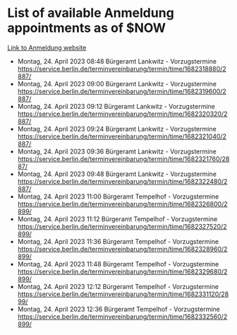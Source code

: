 # List of available Anmeldung appointments as of $NOW
[Link to Anmeldung website](https://service.berlin.de/terminvereinbarung/termin/tag.php?termin=1&anliegen[]=120686&dienstleisterlist=122210,122217,327316,122219,327312,122227,327314,122231,327346,122243,327348,122254,122252,329742,122260,329745,122262,329748,122271,327278,122273,327274,122277,327276,330436,122280,327294,122282,327290,122284,327292,122291,327270,122285,327266,122286,327264,122296,327268,150230,329760,122297,327286,122294,327284,122312,329763,122314,329775,122304,327330,122311,327334,122309,327332,317869,122281,327352,122279,329772,122283,122276,327324,122274,327326,122267,329766,122246,327318,122251,327320,122257,327322,122208,327298,122226,327300&herkunft=http%3A%2F%2Fservice.berlin.de%2Fdienstleistung%2F120686%2F)
- Montag, 24. April 2023 08:48 Bürgeramt Lankwitz - Vorzugstermine https://service.berlin.de/terminvereinbarung/termin/time/1682318880/2887/
- Montag, 24. April 2023 09:00 Bürgeramt Lankwitz - Vorzugstermine https://service.berlin.de/terminvereinbarung/termin/time/1682319600/2887/
- Montag, 24. April 2023 09:12 Bürgeramt Lankwitz - Vorzugstermine https://service.berlin.de/terminvereinbarung/termin/time/1682320320/2887/
- Montag, 24. April 2023 09:24 Bürgeramt Lankwitz - Vorzugstermine https://service.berlin.de/terminvereinbarung/termin/time/1682321040/2887/
- Montag, 24. April 2023 09:36 Bürgeramt Lankwitz - Vorzugstermine https://service.berlin.de/terminvereinbarung/termin/time/1682321760/2887/
- Montag, 24. April 2023 09:48 Bürgeramt Lankwitz - Vorzugstermine https://service.berlin.de/terminvereinbarung/termin/time/1682322480/2887/
- Montag, 24. April 2023 11:00 Bürgeramt Tempelhof - Vorzugstermine https://service.berlin.de/terminvereinbarung/termin/time/1682326800/2899/
- Montag, 24. April 2023 11:12 Bürgeramt Tempelhof - Vorzugstermine https://service.berlin.de/terminvereinbarung/termin/time/1682327520/2899/
- Montag, 24. April 2023 11:36 Bürgeramt Tempelhof - Vorzugstermine https://service.berlin.de/terminvereinbarung/termin/time/1682328960/2899/
- Montag, 24. April 2023 11:48 Bürgeramt Tempelhof - Vorzugstermine https://service.berlin.de/terminvereinbarung/termin/time/1682329680/2899/
- Montag, 24. April 2023 12:12 Bürgeramt Tempelhof - Vorzugstermine https://service.berlin.de/terminvereinbarung/termin/time/1682331120/2899/
- Montag, 24. April 2023 12:36 Bürgeramt Tempelhof - Vorzugstermine https://service.berlin.de/terminvereinbarung/termin/time/1682332560/2899/
